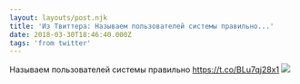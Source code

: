 ```yaml
---
layout: layouts/post.njk
title: 'Из Твиттера: Называем пользователей системы правильно...'
date: 2018-03-30T18:46:40.000Z
tags: 'from twitter'
---
```



Называем пользователей системы правильно https://t.co/BLu7qj28x1
  <img src="https://pbs.twimg.com/media/DZjrqj0VwAAxgbx.jpg" />
